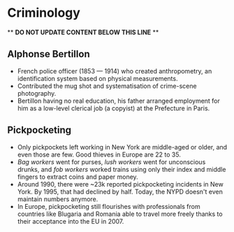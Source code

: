 Criminology
===========

** **DO NOT UPDATE CONTENT BELOW THIS LINE** **

Alphonse Bertillon
------------------

* French police officer (1853 &mdash; 1914) who created anthropometry, an identification system based on physical measurements.
* Contributed the mug shot and systematisation of crime-scene photography.
* Bertillon having no real education, his father arranged employment for him as a low-level clerical job (a copyist) at the Prefecture in Paris.

Pickpocketing
-------------

* Only pickpockets left working in New York are middle-aged or older, and even those are few. Good thieves in Europe are 22 to 35.
* _Bag workers_ went for purses, _lush workers_ went for unconscious drunks, and _fob workers_ worked trains using only their index and middle fingers to extract coins and paper money.
* Around 1990, there were ~23k reported pickpocketing incidents in New York. By 1995, that had declined by half. Today, the NYPD doesn't even maintain numbers anymore.
* In Europe, pickpocketing still flourishes with professionals from countries like Blugaria and Romania able to travel more freely thanks to their acceptance into the EU in 2007.

